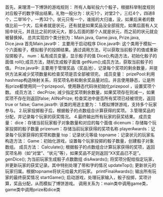 首先，来理清一下博饼的游戏规则：
所有人每轮投六个骰子，根据科举制度规则对应骰子的数字得出结果。礼物一般分为：状元1个，对堂2个，三红4个，四进8个，二举16个，一秀32个。状元只有一个，谁摇的大归谁，没，如果后来者的数值比前一个大，后来者就是状元，还有就是如果奖品没全部摇完，如果后面有人又摇中状元，并且比之前的状元大，那么后面的那个人就是状元，而之前的状元就会被替换掉。
总共实现四个类分别为：Main.java, Game.java, Prize.java, Dice.java
首先Main.java中：
  主要用于启动程序
Dice.java中:
  这个类用于模拟一个六面骰子，模拟骰子的投掷结果。通过调用方法，可以获取当前骰子的值或重新投掷骰子。
  num：私有成员变量，显示骰子的值
  Dice();构造方法，初始化骰子的面值
  roll();成员方法，随机生成骰子面值
  getNum();成员方法，获取当前骰子的值。
Prize.java中:
  主要用于管理奖品（奖品池），记录每个奖项的剩余数量，并提供方法来减少奖项数量和检查奖项是否全部被领完。
  成员变量：
  prizePool:利用hashmap构造映射关系，将奖项名称和剩余奖品量对应。并且使用静态，让是所有prize都使用同一个prizepool，使用静态代码块初始化prizepool ，设置奖项个数。
  成员方法：
  decPrize; 减少指定奖项剩余数量，如果奖项存在则减一，如果奖项不存在则返回false;
  AllNoPrize; 检查奖池中是否所有奖项已经被领完，返回true or false;
Game.java中:
  该类的用途主要为：
  1.模拟博饼游戏，支持多个玩家参与。
  2.玩家投掷骰子后，根据骰子的点数组合计算获得的奖项。
  3.管理奖品的分配，并记录每个玩家的获奖情况。
  4.最终输出所有玩家的获奖结果。
  成员变量：
  dice：存储当前玩家骰子对象数量和对应的每个面值
  dicenum：存储每个玩家投掷的骰子数量
  prizenum：存储当前玩家获得的奖项名称
  playerAwards：记录每个玩家获得的奖项和数量
  top：记录状元等级
  topname：记录状元的玩家名
  构造方法：
  Game：初始化游戏，设置每个玩家投掷的骰子数量，创建骰子对象数组。
  成员方法：
  Calculate();	根据骰子的点数组合计算玩家获得的奖项，返回奖项名称（如“对堂”、“状元”等），如果奖品不足则返回“XX奖品已不足”。
  genDice();	为当前玩家生成骰子点数数组
  disAwards();		将奖项分配给指定玩家，并更新玩家的获奖记录。其中特别处理了带和字的情况
  updateTop();		更新状元的玩家归属。根据topname将状元给最大的玩家。
  printFinalAwards();	输出所有玩家的最终获奖情况
  startGame();		启动游戏，处理玩家输入，骰子投掷，奖项计算，奖品分配，从而模拟了博饼游戏。
  调用关系为：main类中调用game类，game类中调用prize和dice类

